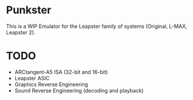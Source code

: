 # Punkster
This is a WIP Emulator for the Leapster family of systems (Original, L-MAX, Leapster 2).

# TODO
- ARCtangent-A5 ISA (32-bit and 16-bit)
- Leapster ASIC
- Graphics Reverse Engineering
- Sound Reverse Engineering (decoding and playback)